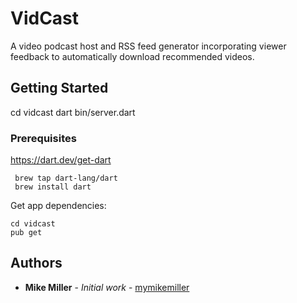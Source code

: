 # VidCast

A video podcast host and RSS feed generator incorporating viewer feedback to automatically download recommended videos.

## Getting Started

cd vidcast
dart bin/server.dart

### Prerequisites

https://dart.dev/get-dart

```
 brew tap dart-lang/dart
 brew install dart
```

Get app dependencies:

```
cd vidcast
pub get
```

## Authors

* **Mike Miller** - *Initial work* - [mymikemiller](https://github.com/mymikemiller)
